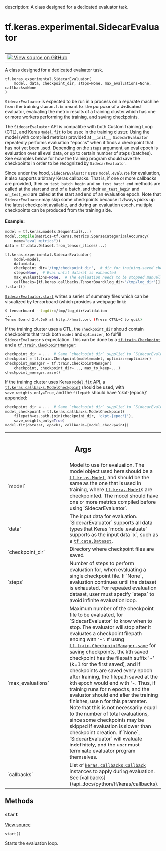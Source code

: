 description: A class designed for a dedicated evaluator task.

<div itemscope itemtype="http://developers.google.com/ReferenceObject">
<meta itemprop="name" content="tf.keras.experimental.SidecarEvaluator" />
<meta itemprop="path" content="Stable" />
<meta itemprop="property" content="__init__"/>
<meta itemprop="property" content="start"/>
</div>

# tf.keras.experimental.SidecarEvaluator

<!-- Insert buttons and diff -->

<table class="tfo-notebook-buttons tfo-api nocontent" align="left">
<td>
  <a target="_blank" href="https://github.com/keras-team/keras/tree/v2.7.0/keras/distribute/sidecar_evaluator.py#L46-L245">
    <img src="https://www.tensorflow.org/images/GitHub-Mark-32px.png" />
    View source on GitHub
  </a>
</td>
</table>



A class designed for a dedicated evaluator task.

<pre class="devsite-click-to-copy prettyprint lang-py tfo-signature-link">
<code>tf.keras.experimental.SidecarEvaluator(
    model, data, checkpoint_dir, steps=None, max_evaluations=None, callbacks=None
)
</code></pre>



<!-- Placeholder for "Used in" -->

`SidecarEvaluator` is expected to be run in a process on a separate machine
from the training cluster. It is meant for the purpose of a dedicated
evaluator, evaluating the metric results of a training cluster which has one
or more workers performing the training, and saving checkpoints.

The `SidecarEvaluator` API is compatible with both Custom Training Loop (CTL),
and Keras <a href="../../../tf/keras/Model.md#fit"><code>Model.fit</code></a> to be used in the training cluster. Using the model
(with compiled metrics) provided at `__init__`, `SidecarEvaluator` repeatedly
performs evaluation "epochs" when it finds a checkpoint that has not yet been
used. Depending on the `steps` argument, an eval epoch is evaluation over all
eval data, or up to certain number of steps (batches). See examples below for
how the training program should save the checkpoints in order to be recognized
by `SidecarEvaluator`.

Since under the hood, `SidecarEvaluator` uses `model.evaluate` for evaluation,
it also supports arbitrary Keras callbacks. That is, if one or more callbacks
are provided, their `on_test_batch_begin` and `on_test_batch_end` methods are
called at the start and end of a batch, and their `on_test_begin` and
`on_test_end` are called at the start and end of an evaluation epoch. Note
that `SidecarEvaluator` may skip some checkpoints because it always picks up
the latest checkpoint available, and during an evaluation epoch, multiple
checkpoints can be produced from the training side.

#### Example:


```python
model = tf.keras.models.Sequential(...)
model.compile(metrics=tf.keras.metrics.SparseCategoricalAccuracy(
    name="eval_metrics"))
data = tf.data.Dataset.from_tensor_slices(...)

tf.keras.experimental.SidecarEvaluator(
    model=model,
    data=data,
    checkpoint_dir='/tmp/checkpoint_dir',  # dir for training-saved checkpoint
    steps=None,  # Eval until dataset is exhausted
    max_evaluations=None,  # The evaluation needs to be stopped manually
    callbacks=[tf.keras.callbacks.TensorBoard(log_dir='/tmp/log_dir')]
).start()
```

<a href="../../../tf/keras/experimental/SidecarEvaluator.md#start"><code>SidecarEvaluator.start</code></a> writes a series of summary
files which can be visualized by tensorboard (which provides a webpage link):

```bash
$ tensorboard --logdir=/tmp/log_dir/validation
...
TensorBoard 2.4.0a0 at http://host:port (Press CTRL+C to quit)
```

If the training cluster uses a CTL, the `checkpoint_dir` should contain
checkpoints that track both `model` and `optimizer`, to fulfill
`SidecarEvaluator`'s expectation. This can be done by a
<a href="../../../tf/train/Checkpoint.md"><code>tf.train.Checkpoint</code></a> and a <a href="../../../tf/train/CheckpointManager.md"><code>tf.train.CheckpointManager</code></a>:

```python
checkpoint_dir = ...  # Same `checkpoint_dir` supplied to `SidecarEvaluator`.
checkpoint = tf.train.Checkpoint(model=model, optimizer=optimizer)
checkpoint_manager = tf.train.CheckpointManager(
    checkpoint, checkpoint_dir=..., max_to_keep=...)
checkpoint_manager.save()
```

If the training cluster uses Keras <a href="../../../tf/keras/Model.md#fit"><code>Model.fit</code></a> API, a
<a href="../../../tf/keras/callbacks/ModelCheckpoint.md"><code>tf.keras.callbacks.ModelCheckpoint</code></a> should be used, with
`save_weights_only=True`, and the `filepath` should have 'ckpt-{epoch}'
appended:

```python
checkpoint_dir = ...  # Same `checkpoint_dir` supplied to `SidecarEvaluator`.
model_checkpoint = tf.keras.callbacks.ModelCheckpoint(
    filepath=os.path.join(checkpoint_dir, 'ckpt-{epoch}'),
    save_weights_only=True)
model.fit(dataset, epochs, callbacks=[model_checkpoint])
```

<!-- Tabular view -->
 <table class="responsive fixed orange">
<colgroup><col width="214px"><col></colgroup>
<tr><th colspan="2"><h2 class="add-link">Args</h2></th></tr>

<tr>
<td>
`model`
</td>
<td>
Model to use for evaluation. The model object used here should be a
<a href="../../../tf/keras/Model.md"><code>tf.keras.Model</code></a>, and should be the same as the one that is used in
training, where <a href="../../../tf/keras/Model.md"><code>tf.keras.Model</code></a>s are checkpointed. The model should
have one or more metrics compiled before using `SidecarEvaluator`.
</td>
</tr><tr>
<td>
`data`
</td>
<td>
The input data for evaluation. `SidecarEvaluator` supports all data
types that Keras `model.evaluate` supports as the input data `x`, such
as a <a href="../../../tf/data/Dataset.md"><code>tf.data.Dataset</code></a>.
</td>
</tr><tr>
<td>
`checkpoint_dir`
</td>
<td>
Directory where checkpoint files are saved.
</td>
</tr><tr>
<td>
`steps`
</td>
<td>
Number of steps to perform evaluation for, when evaluating a single
checkpoint file. If `None`, evaluation continues until the dataset is
exhausted. For repeated evaluation dataset, user must specify `steps` to
avoid infinite evaluation loop.
</td>
</tr><tr>
<td>
`max_evaluations`
</td>
<td>
Maximum number of the checkpoint file to be evaluated,
for `SidecarEvaluator` to know when to stop. The evaluator will stop
after it evaluates a checkpoint filepath ending with
'<ckpt_name>-<max_evaluations>'. If using
<a href="../../../tf/train/CheckpointManager.md#save"><code>tf.train.CheckpointManager.save</code></a> for saving checkpoints, the kth saved
checkpoint has the filepath suffix '<ckpt_name>-<k>' (k=1 for the first
saved), and if checkpoints are saved every epoch after training, the
filepath saved at the kth epoch would end with '<ckpt_name>-<k>. Thus,
if training runs for n epochs, and the evaluator should end after the
training finishes, use n for this parameter. Note that this is not
necessarily equal to the number of total evaluations, since some
checkpoints may be skipped if evaluation is slower than checkpoint
creation. If `None`, `SidecarEvaluator` will evaluate indefinitely, and
the user must terminate evaluator program themselves.
</td>
</tr><tr>
<td>
`callbacks`
</td>
<td>
List of <a href="../../../tf/keras/callbacks/Callback.md"><code>keras.callbacks.Callback</code></a> instances to apply during
evaluation. See [callbacks](/api_docs/python/tf/keras/callbacks).
</td>
</tr>
</table>



## Methods

<h3 id="start"><code>start</code></h3>

<a target="_blank" href="https://github.com/keras-team/keras/tree/v2.7.0/keras/distribute/sidecar_evaluator.py#L176-L245">View source</a>

<pre class="devsite-click-to-copy prettyprint lang-py tfo-signature-link">
<code>start()
</code></pre>

Starts the evaluation loop.




